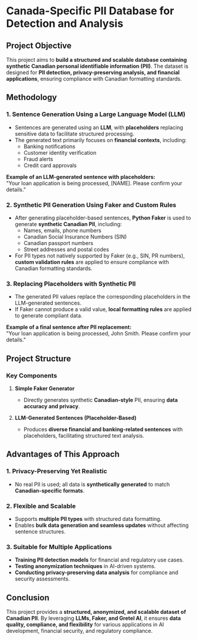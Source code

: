 # Canada-Specific PII Database for Detection and Analysis

## **Project Objective**  
This project aims to **build a structured and scalable database containing synthetic Canadian personal identifiable information (PII)**. The dataset is designed for **PII detection, privacy-preserving analysis, and financial applications**, ensuring compliance with Canadian formatting standards.  

## **Methodology**  

### **1. Sentence Generation Using a Large Language Model (LLM)**
- Sentences are generated using an **LLM**, with **placeholders** replacing sensitive data to facilitate structured processing.  
- The generated text primarily focuses on **financial contexts**, including:  
  - Banking notifications  
  - Customer identity verification  
  - Fraud alerts  
  - Credit card approvals  

**Example of an LLM-generated sentence with placeholders:**  
"Your loan application is being processed, [NAME]. Please confirm your details."


### **2. Synthetic PII Generation Using Faker and Custom Rules**
- After generating placeholder-based sentences, **Python Faker** is used to generate **synthetic Canadian PII**, including:  
  - Names, emails, phone numbers  
  - Canadian Social Insurance Numbers (SIN)  
  - Canadian passport numbers  
  - Street addresses and postal codes  
- For PII types not natively supported by Faker (e.g., SIN, PR numbers), **custom validation rules** are applied to ensure compliance with Canadian formatting standards.

### **3. Replacing Placeholders with Synthetic PII**
- The generated PII values replace the corresponding placeholders in the LLM-generated sentences.  
- If Faker cannot produce a valid value, **local formatting rules** are applied to generate compliant data.  

**Example of a final sentence after PII replacement:**  
"Your loan application is being processed, John Smith. Please confirm your details."


## **Project Structure**  



### **Key Components**
1. **Simple Faker Generator**  
   - Directly generates synthetic **Canadian-style** PII, ensuring **data accuracy and privacy**.  

2. **LLM-Generated Sentences (Placeholder-Based)**  
   - Produces **diverse financial and banking-related sentences** with placeholders, facilitating structured text analysis.  


## **Advantages of This Approach**  

### **1. Privacy-Preserving Yet Realistic**
- No real PII is used; all data is **synthetically generated** to match **Canadian-specific formats**.  

### **2. Flexible and Scalable**
- Supports **multiple PII types** with structured data formatting.  
- Enables **bulk data generation and seamless updates** without affecting sentence structures.  

### **3. Suitable for Multiple Applications**
- **Training PII detection models** for financial and regulatory use cases.  
- **Testing anonymization techniques** in AI-driven systems.  
- **Conducting privacy-preserving data analysis** for compliance and security assessments.  

## **Conclusion**  
This project provides a **structured, anonymized, and scalable dataset of Canadian PII**. By leveraging **LLMs, Faker, and Gretel AI**, it ensures **data quality, compliance, and flexibility** for various applications in AI development, financial security, and regulatory compliance.  

